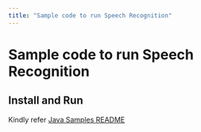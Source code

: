 ```yaml
---
title: "Sample code to run Speech Recognition"
---
```


# Sample code to run Speech Recognition

## Install and Run
Kindly refer [Java Samples README](../../../../../../../README.md)